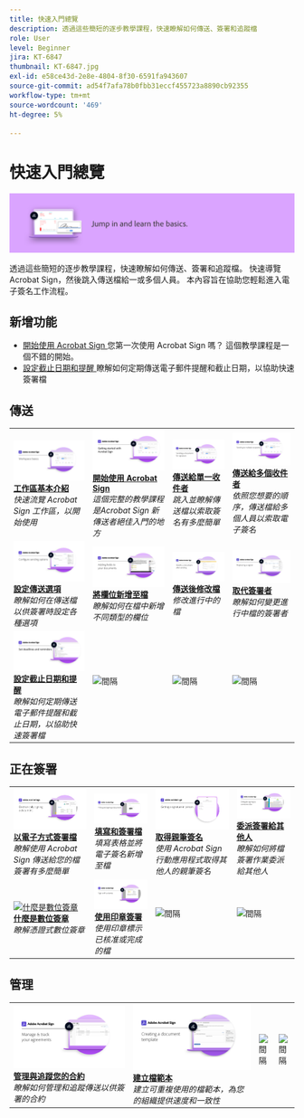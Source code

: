 ```yaml
---
title: 快速入門總覽
description: 透過這些簡短的逐步教學課程，快速瞭解如何傳送、簽署和追蹤檔
role: User
level: Beginner
jira: KT-6847
thumbnail: KT-6847.jpg
exl-id: e58ce43d-2e8e-4804-8f30-6591fa943607
source-git-commit: ad54f7afa78b0fbb31eccf455723a8890cb92355
workflow-type: tm+mt
source-wordcount: '469'
ht-degree: 5%

---
```


# 快速入門總覽

![Sign 快速入門影像](../assets/Hero-GettingStarted.png)

透過這些簡短的逐步教學課程，快速瞭解如何傳送、簽署和追蹤檔。 快速導覽 Acrobat Sign，然後跳入傳送檔給一或多個人員。 本內容旨在協助您輕鬆進入電子簽名工作流程。

## 新增功能

* [開始使用 Acrobat Sign ](new-sender.md)
您第一次使用 Acrobat Sign 嗎？ 這個教學課程是一個不錯的開始。
* [設定截止日期和提醒 ](set-deadlines-reminders.md)
瞭解如何定期傳送電子郵件提醒和截止日期，以協助快速簽署檔

## 傳送

<table style="table-layout:fixed">
<tr>
 <td>
    <a href="quick-tour.md">
      <img alt="工作區基本介紹" src="../assets/workspace_1280.png" />
    </a>
    <div>
    <a href="quick-tour.md"><strong>工作區基本介紹</strong></a>
    </div>
    <em>快速流覽 Acrobat Sign 工作區，以開始使用</em>
    <br>
  </td>
  <td>
    <a href="new-sender.md">
      <img alt="開始使用 Acrobat Sign" src="../assets/gettingstartednew.png" />
    </a>
    <div>
    <a href="new-sender.md"><strong>開始使用 Acrobat Sign</strong></a>
    </div>
    <em>這個完整的教學課程是Acrobat Sign 新傳送者絕佳入門的地方</em>
    <br>
  </td>
  <td>
    <a href="send-to-single-recipient.md">
      <img alt="傳送給單一收件者" src="../assets/Send-to-single-recipient.png" />
    </a>
    <div>
    <a href="send-to-single-recipient.md"><strong>傳送給單一收件者</strong></a>
    </div>
    <em>跳入並瞭解傳送檔以索取簽名有多麼簡單</em>
    <br>
  </td>
  <td>
    <a href="send-to-multiple-recipients.md">
      <img alt="傳送給多個收件者" src="../assets/Sending-to-multiple-recipients.png" />
    </a>
    <div>
    <a href="send-to-multiple-recipients.md"><strong>傳送給多個收件者</strong></a>
    </div>
    <em>依照您想要的順序，傳送檔給多個人員以索取電子簽名</em>
    <br>
  </td>
</tr>
<tr>
  <td>
    <a href="sending-options.md">
      <img alt="設定傳送選項" src="../assets/Sendingoptions.png" />
    </a>
    <div>
    <a href="sending-options.md"><strong>設定傳送選項</strong></a>
    </div>
    <em>瞭解如何在傳送檔以供簽署時設定各種選項</em>
    <br>
  </td>
  <td>
    <a href="adding-fields.md">
      <img alt="將欄位新增至檔" src="../assets/AddingFields.png" />
    </a>
    <div>
    <a href="adding-fields.md"><strong>將欄位新增至檔</strong></a>
    </div>
    <em>瞭解如何在檔中新增不同類型的欄位</em>
    <br>
  </td>
  <td>
    <a href="modify-in-flight.md">
      <img alt="傳送後修改檔" src="../assets/Modifying-sending.png" />
    </a>
    <div>
    <a href="modify-in-flight.md"><strong>傳送後修改檔</strong></a>
    </div>
    <em>修改進行中的檔</em>
    <br>
  </td>
  <td>
    <a href="replace-signer.md">
      <img alt="取代簽署者" src="../assets/replace-signer.png" />
    </a>
    <div>
    <a href="replace-signer.md"><strong>取代簽署者</strong></a>
    </div>
    <em>瞭解如何變更進行中檔的簽署者</em>
     <br>
  </td>
</tr>
<tr>
  <td>
      <a href="set-deadlines-reminders.md">
        <img alt="設定截止日期和提醒" src="../assets/Reminders.png" />
      </a>
      <div>
      <a href="set-deadlines-reminders.md"><strong>設定截止日期和提醒</strong></a>
      </div>
      <em>瞭解如何定期傳送電子郵件提醒和截止日期，以協助快速簽署檔</em>
      <br>
    </td> 
  <td>
      <img alt="間隔" src="../assets/Whitespacer.png" />
      <div>
      <br>
    </td>
    <td>
      <img alt="間隔" src="../assets/Whitespacer.png" />
      <div>
      <br>
    </td>
    <td>
      <img alt="間隔" src="../assets/Whitespacer.png" />
      <div>
      <br>
    </td>
</tr>
</table>

## 正在簽署

<table style="table-layout:fixed">
<tr>
  <td>
    <a href="electronically-sign-a-document.md">
      <img alt="以電子方式簽署檔" src="../assets/Electronically-sign.png" />
    </a>
    <div>
    <a href="electronically-sign-a-document.md"><strong>以電子方式簽署檔</strong></a>
    </div>
    <em>瞭解使用 Acrobat Sign 傳送給您的檔簽署有多麼簡單</em>
    <br>
  </td>
  <td>
    <a href="fill-and-sign.md">
      <img alt="填寫和簽署檔" src="../assets/FillandSign.png" />
    </a>
    <div>
    <a href="fill-and-sign.md"><strong>填寫和簽署檔</strong></a>
    </div>
    <em>填寫表格並將電子簽名新增至檔</em>
    <br>
  </td>
  <td>
    <a href="sign-in-person.md">
      <img alt="取得親筆簽名" src="../assets/In-person.png" />
    </a>
    <div>
    <a href="sign-in-person.md"><strong>取得親筆簽名</strong></a>
    </div>
    <em>使用 Acrobat Sign 行動應用程式取得其他人的親筆簽名</em>
    <br>
  </td>
  <td>
    <a href="delegate-signing.md">
      <img alt="委派簽署給其他人" src="../assets/Delegatesigning.png" />
    </a>
    <div>
    <a href="delegate-signing.md"><strong>委派簽署給其他人</strong></a>
    </div>
    <em>瞭解如何將檔簽署作業委派給其他人</em>
    <br>
  </td>
</tr>
<tr>
  <td>
    <a href="sign-with-a-digital-signature.md">
      <img alt="什麼是數位簽章" src="../assets/Whatisdigsig_1280.jpg" />
    </a>
    <div>
    <a href="sign-with-a-digital-signature.md"><strong>什麼是數位簽章</strong></a>
    </div>
    <em>瞭解憑證式數位簽章</em>
    <br>
  </td>
  <td>
    <a href="sign-with-a-stamp.md">
      <img alt="使用印章簽署" src="../assets/Stamp.png" />
    </a>
    <div>
    <a href="sign-with-a-stamp.md"><strong>使用印章簽署</strong></a>
    </div>
    <em>使用印章標示已核准或完成的檔</em>
     <br>
  </td> 
 <td>
    <img alt="間隔" src="../assets/Grayspacer.png" />
    <div>
    <br>
  </td>
  <td>
    <img alt="間隔" src="../assets/Grayspacer.png" />
    <div>
    <br>
  </td>
</tr>  
</table>

## 管理

<table style="table-layout:fixed">
<tr>
  <td>
    <a href="manage-and-track.md">
      <img alt="管理與追蹤您的合約" src="../assets/Manage_1280.png" />
    </a>
    <div>
    <a href="manage-and-track.md"><strong>管理與追蹤您的合約</strong></a>
    </div>
    <em>瞭解如何管理和追蹤傳送以供簽署的合約</em>
    <br>
  </td>
  <td>
    <a href="../sign-advanced-users/create-a-template.md">
      <img alt="建立檔範本" src="../assets/Template.png" />
    </a>
    <div>
    <a href="../sign-advanced-users/create-a-template.md"><strong>建立檔範本</strong></a>
    </div>
    <em>建立可重複使用的檔範本，為您的組織提供速度和一致性</em>
    <br>
  </td>
  <td>
    <img alt="間隔" src="../assets/Whitespacer.png" />
    <div>
    <br>
  </td>
  <td>
    <img alt="間隔" src="../assets/Whitespacer.png" />
    <div>
    <br>
  </td>
</tr>
</table>
